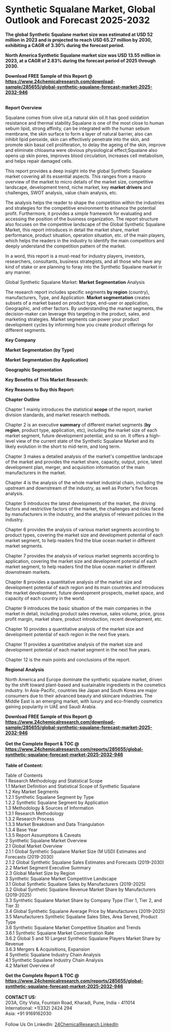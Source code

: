 <h1>Synthetic Squalane Market, Global Outlook and Forecast 2025-2032</h1><p><strong>The global Synthetic Squalane market size was estimated at USD 52 million in 2023 and is projected to reach USD 65.27 million by 2030, exhibiting a CAGR of 3.30% during the forecast period.</strong></p><p>
</p><p><strong>North America Synthetic Squalane market size was USD 13.55 million in 2023, at a CAGR of 2.83% during the forecast period of 2025 through 2030.</strong></p><div><b>Download FREE Sample of this Report @ 
            <a href="https://www.24chemicalresearch.com/download-sample/285655/global-synthetic-squalane-forecast-market-2025-2032-946">
            https://www.24chemicalresearch.com/download-sample/285655/global-synthetic-squalane-forecast-market-2025-2032-946</a></b></div><br><p>
</p><p><strong>Report Overview</strong></p><p>
</p><p>Squalane comes from olive oil,a natural skin oil.It has good oxidation resistance and thermal stability.Squalane is one of the most close to human sebum lipid, strong affinity, can be integrated with the human sebum membrane, the skin surface to form a layer of natural barrier, also can inhibit lipid peroxide, skin can effectively penetrate into the skin, and promote skin basal cell proliferation, to delay the ageing of the skin, improve and eliminate chloasma were obvious physiological effect;Squalane also opens up skin pores, improves blood circulation, increases cell metabolism, and helps repair damaged cells.</p><p>
</p><p>This report provides a deep insight into the global Synthetic Squalane market covering all its essential aspects. This ranges from a macro overview of the market to micro details of the market size, competitive landscape, development trend, niche market, key <strong>market drivers</strong> and challenges, SWOT analysis, value chain analysis, etc.</p><p>
</p><p></p><p>
</p><p>The analysis helps the reader to shape the competition within the industries and strategies for the competitive environment to enhance the potential profit. Furthermore, it provides a simple framework for evaluating and accessing the position of the business organization. The report structure also focuses on the competitive landscape of the Global Synthetic Squalane Market, this report introduces in detail the market share, market performance, product situation, operation situation, etc. of the main players, which helps the readers in the industry to identify the main competitors and deeply understand the competition pattern of the market.</p><p>
</p><p>In a word, this report is a must-read for industry players, investors, researchers, consultants, business strategists, and all those who have any kind of stake or are planning to foray into the Synthetic Squalane market in any manner.</p><p>
</p><p>Global Synthetic Squalane Market: <strong>Market Segmentation</strong> Analysis</p><p>
</p><p>The research report includes specific segments <strong>by region</strong> (country), manufacturers, Type, and Application. <strong>Market segmentation</strong> creates subsets of a market based on product type, end-user or application, Geographic, and other factors. By understanding the market segments, the decision-maker can leverage this targeting in the product, sales, and marketing strategies. Market segments can power your product development cycles by informing how you create product offerings for different segments.</p><p>
</p><p></p><p>
<strong>Key Company</strong></p><p>
</p><p></p><p>
</p><p>
</p><p></p><p>
<strong>Market Segmentation (by Type)</strong></p><p>
</p><p></p><p>
</p><p>
</p><p></p><p>
<strong>Market Segmentation (by Application)</strong></p><p>
</p><p></p><p>
</p><p>
</p><p></p><p>
<strong>Geographic Segmentation</strong></p><p>
</p><p></p><p>
</p><p>
</p><p></p><p>
<strong>Key Benefits of This Market Research:</strong></p><p>
</p><p></p><p>
</p><p>
</p><p><strong>Key Reasons to Buy this Report:</strong></p><p>
</p><p>
</p><p><strong>Chapter Outline</strong></p><p>
</p><p>Chapter 1 mainly introduces the statistical <strong>scope</strong> of the report, market division standards, and market research methods.</p><p>
</p><p>Chapter 2 is an executive <strong>summary</strong> of different market segments (<strong>by region</strong>, product type, application, etc), including the market size of each market segment, future development potential, and so on. It offers a high-level view of the current state of the Synthetic Squalane Market and its likely evolution in the short to mid-term, and long term.</p><p>
</p><p>Chapter 3 makes a detailed analysis of the market's competitive landscape of the market and provides the market share, capacity, output, price, latest development plan, merger, and acquisition information of the main manufacturers in the market.</p><p>
</p><p>Chapter 4 is the analysis of the whole market industrial chain, including the upstream and downstream of the industry, as well as Porter's five forces analysis.</p><p>
</p><p>Chapter 5 introduces the latest developments of the market, the driving factors and restrictive factors of the market, the challenges and risks faced by manufacturers in the industry, and the analysis of relevant policies in the industry.</p><p>
</p><p>Chapter 6 provides the analysis of various market segments according to product types, covering the market size and development potential of each market segment, to help readers find the blue ocean market in different market segments.</p><p>
</p><p>Chapter 7 provides the analysis of various market segments according to application, covering the market size and development potential of each market segment, to help readers find the blue ocean market in different downstream markets.</p><p>
</p><p>Chapter 8 provides a quantitative analysis of the market size and development potential of each region and its main countries and introduces the market development, future development prospects, market space, and capacity of each country in the world.</p><p>
</p><p>Chapter 9 introduces the basic situation of the main companies in the market in detail, including product sales revenue, sales volume, price, gross profit margin, market share, product introduction, recent development, etc.</p><p>
</p><p>Chapter 10 provides a quantitative analysis of the market size and development potential of each region in the next five years.</p><p>
</p><p>Chapter 11 provides a quantitative analysis of the market size and development potential of each market segment in the next five years.</p><p>
</p><p>Chapter 12 is the main points and conclusions of the report.</p><p>
</p><p></p><p>
<strong>Regional Analysis</strong></p><p>
</p><p></p><p>
</p><p>North America and Europe dominate the synthetic squalane market, driven by the shift toward plant-based and sustainable ingredients in the cosmetics industry. In Asia-Pacific, countries like Japan and South Korea are major consumers due to their advanced beauty and skincare industries. The Middle East is an emerging market, with luxury and eco-friendly cosmetics gaining popularity in UAE and Saudi Arabia.</p><div><b>Download FREE Sample of this Report @ 
            <a href="https://www.24chemicalresearch.com/download-sample/285655/global-synthetic-squalane-forecast-market-2025-2032-946">
            https://www.24chemicalresearch.com/download-sample/285655/global-synthetic-squalane-forecast-market-2025-2032-946</a></b></div><br><div><b>Get the Complete Report & TOC @ 
            <a href="https://www.24chemicalresearch.com/reports/285655/global-synthetic-squalane-forecast-market-2025-2032-946">
            https://www.24chemicalresearch.com/reports/285655/global-synthetic-squalane-forecast-market-2025-2032-946</a></b></div><br>
            <b>Table of Content:</b><p>Table of Contents<br />
1 Research Methodology and Statistical Scope<br />
1.1 Market Definition and Statistical Scope of Synthetic Squalane<br />
1.2 Key Market Segments<br />
1.2.1 Synthetic Squalane Segment by Type<br />
1.2.2 Synthetic Squalane Segment by Application<br />
1.3 Methodology & Sources of Information<br />
1.3.1 Research Methodology<br />
1.3.2 Research Process<br />
1.3.3 Market Breakdown and Data Triangulation<br />
1.3.4 Base Year<br />
1.3.5 Report Assumptions & Caveats<br />
2 Synthetic Squalane Market Overview<br />
2.1 Global Market Overview<br />
2.1.1 Global Synthetic Squalane Market Size (M USD) Estimates and Forecasts (2019-2030)<br />
2.1.2 Global Synthetic Squalane Sales Estimates and Forecasts (2019-2030)<br />
2.2 Market Segment Executive Summary<br />
2.3 Global Market Size by Region<br />
3 Synthetic Squalane Market Competitive Landscape<br />
3.1 Global Synthetic Squalane Sales by Manufacturers (2019-2025)<br />
3.2 Global Synthetic Squalane Revenue Market Share by Manufacturers (2019-2025)<br />
3.3 Synthetic Squalane Market Share by Company Type (Tier 1, Tier 2, and Tier 3)<br />
3.4 Global Synthetic Squalane Average Price by Manufacturers (2019-2025)<br />
3.5 Manufacturers Synthetic Squalane Sales Sites, Area Served, Product Type<br />
3.6 Synthetic Squalane Market Competitive Situation and Trends<br />
3.6.1 Synthetic Squalane Market Concentration Rate<br />
3.6.2 Global 5 and 10 Largest Synthetic Squalane Players Market Share by Revenue<br />
3.6.3 Mergers & Acquisitions, Expansion<br />
4 Synthetic Squalane Industry Chain Analysis<br />
4.1 Synthetic Squalane Industry Chain Analysis<br />
4.2 Market Overview of</p><div><b>Get the Complete Report & TOC @ 
            <a href="https://www.24chemicalresearch.com/reports/285655/global-synthetic-squalane-forecast-market-2025-2032-946">
            https://www.24chemicalresearch.com/reports/285655/global-synthetic-squalane-forecast-market-2025-2032-946</a></b></div><br><b>CONTACT US:</b><br>
            203A, City Vista, Fountain Road, Kharadi, Pune, India - 411014<br>
            International: +1(332) 2424 294<br>
            Asia: +91 9169162030 <br><br>
            Follow Us On LinkedIn: <a href="https://www.linkedin.com/company/24chemicalresearch/">24ChemicalResearch LinkedIn</a>